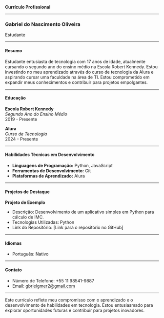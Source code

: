 **Currículo Profissional**

---

### Gabriel do Nascimento Oliveira
Estudante

---

#### Resumo

Estudante entusiasta de tecnologia com 17 anos de idade, atualmente cursando o segundo ano do ensino médio na Escola Robert Kennedy. Estou investindo no meu aprendizado através do curso de tecnologia da Alura e aspirando cursar uma faculdade na área de TI. Estou comprometido em expandir meus conhecimentos e contribuir para projetos empolgantes.

---

#### Educação

**Escola Robert Kennedy**  
*Segundo Ano do Ensino Médio*  
2019 - Presente

**Alura**  
*Curso de Tecnologia*  
2024 - Presente

---

#### Habilidades Técnicas em Desenvolvimento

- **Linguagens de Programação:** Python, JavaScript
- **Ferramentas de Desenvolvimento:** Git
- **Plataformas de Aprendizado:** Alura

---

#### Projetos de Destaque

**Projeto de Exemplo**
- Descrição: Desenvolvimento de um aplicativo simples em Python para cálculo de IMC.
- Tecnologias Utilizadas: Python
- Link do Repositório: [Link para o repositório no GitHub]

---

#### Idiomas

- Português: Nativo

---

#### Contato

- Número de Telefone: +55 11 98541-9887
- Email: gbrielgmer2@gmail.com

---

Este currículo reflete meu compromisso com o aprendizado e o desenvolvimento de habilidades em tecnologia. Estou entusiasmado para explorar oportunidades futuras e contribuir para projetos inovadores.
